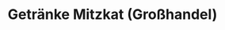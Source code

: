 ---
title: "Getränke Mitzkat (Großhandel)"
url: /beetzsee/getraenke-mitzkat-grosshandel/
shop: Getränke
---